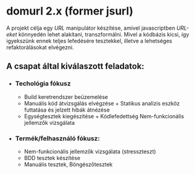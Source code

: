# domurl 2.x (former jsurl) 

A projekt célja egy _URL_ manipulátor készítése, amivel javascriptben _URL-eket_ könnyedén lehet alakítani, transzformálni.
Mivel a kódbázis kicsi, így igyekszünk ennek teljes lefedésére tesztekkel, illetve a lehetséges refaktorálásokat elvégezni.

 ## A csapat által kiválaszott feladatok:
 - ### Techológia fókusz
    - Build keretrendszer beüzemelése
    - Manuális kód átvizsgálás elvégzése + Statikus analízis eszköz futtatása és jelzett hibák átnézése
    - Egységtesztek kiegészítése + Kódlefedettség
    Nem-funkcionális jellemzők vizsgálata
 - ### Termék/felhasználó fókusz:
    - Nem-funkcionális jellemzők vizsgálata (stresszteszt)
    - BDD tesztek készítése
    - Manuális tesztek, Böngészőtesztek